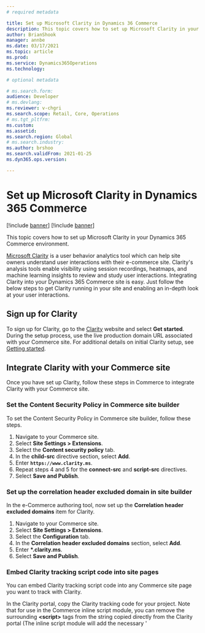 ```yaml
---
# required metadata

title: Set up Microsoft Clarity in Dynamics 36 Commerce
description: This topic covers how to set up Microsoft Clarity in your Dynamics 365 Commerce environment. 
author: BrianShook
manager: annbe
ms.date: 03/17/2021
ms.topic: article
ms.prod: 
ms.service: Dynamics365Operations
ms.technology: 

# optional metadata

# ms.search.form: 
audience: Developer
# ms.devlang: 
ms.reviewer: v-chgri
ms.search.scope: Retail, Core, Operations
# ms.tgt_pltfrm: 
ms.custom: 
ms.assetid: 
ms.search.region: Global
# ms.search.industry: 
ms.author: brshoo
ms.search.validFrom: 2021-01-25
ms.dyn365.ops.version: 

---
```


# Set up Microsoft Clarity in Dynamics 365 Commerce

[!include [banner](includes/banner.md)]
[!include [banner](includes/preview-banner.md)]

This topic covers how to set up Microsoft Clarity in your Dynamics 365 Commerce environment. 

[Microsoft Clarity](https://clarity.microsoft.com/) is a user behavior analytics tool which can help site owners understand user interactions with their e-commerce site. Clarity's analysis tools enable visibility using session recordings, heatmaps, and machine learning insights to review and study user interactions. Integrating Clarity into your Dynamics 365 Commerce site is easy. Just follow the below steps to get Clarity running in your site and enabling an in-depth look at your user interactions.

## Sign up for Clarity

To sign up for Clarity, go to the [Clarity](https://clarity.microsoft.com/) website and select **Get started**. During the setup process, use the live production domain URL associated with your Commerce site. For additional details on initial Clarity setup, see [Getting started](https://docs.microsoft.com/en-us/clarity/getting-started).

## Integrate Clarity with your Commerce site

Once you have set up Clarity, follow these steps in Commerce to integrate Clarity with your Commerce site.

### Set the Content Security Policy in Commerce site builder

To set the Content Security Policy in Commerce site builder, follow these steps.

1. Navigate to your Commerce site.
1. Select **Site Settings \> Extensions**.
1. Select the **Content security policy** tab.
1. In the **child-src** directive section, select **Add**.
1. Enter **``https://www.clarity.ms``**.
1. Repeat steps 4 and 5 for the **connect-src** and **script-src** directives.
1. Select **Save and Publish**.

### Set up the correlation header excluded domain in site builder

In the e-Commerce authoring tool, now set up the **Correlation header excluded domains** item for Clarity.

1. Navigate to your Commerce site.
1. Select **Site Settings > Extensions**.
1. Select the **Configuration** tab.
1. In the **Correlation header excluded domains** section, select **Add**.
1. Enter **\*.clarity.ms**.
1. Select **Save and Publish**.

### Embed Clarity tracking script code into site pages

You can embed Clarity tracking script code into any Commerce site page you want to track with Clarity.

In the Clarity portal, copy the Clarity tracking code for your project. Note that for use in the Commerce inline script module, you can remove the surrounding **\<script\>** tags from the string copied directly from the Clarity portal (The inline script module will add the necessary '<script>' tags when the page or fragment is published and rendered).

The Clarity script code will be need to be added to an *Inline script* module. Depending on your configuration, the inline script module can be added directly to a specific page  or may be required to be added as an allowable option in the site page's template. 

The most efficient way to include Clarity tracking script code to a range of site pages is to embed the script code in a shared template. The following procedure describes how to insert Clarity script code into a fragment containing an inline script module that is then used by a template. 

To embed the Clarity tracking code into site pages in Commerce site builder, follow these steps.

1. Go to your site in Commerce site builder.
1. Select **Fragments**, and then select **New**
1. In the **New fragment** dialog box, select the **Inline script** module.
1. For **Fragment name**, enter a name, and then select **OK**.
1. Select the **Default inline script** module slot, and then in the module property pane, under **Inline script** paste in the Clarity script. Be sure to remove the surrounding **\<script\>** tags if present in your copied script string.
1. Select **Save**, and then select **Publish**.
1. Select **Templates**, and then select the template to which you want to add the fragment with the Clarity script code.
1. Select **Edit**.
1. Select the **HTML Head** slot, select the ellipsis ("*...*"), and then select **Add fragment**.
1. In the **Select fragment** dialog box, select the new fragment with the Clarity script code, and then select **OK**. Verify you see the fragment under the **HTML Head** slot.
1. Select **Save**, and then select **Publish**. All site pages that use the updated template will now have the embedded Clarity script code.
1. Repeat the previous steps as needed for any additional templates to which you want to add the Clarity script code.

For information on how to test that the Clarity script is embedded in site pages, follow the steps in [Clarity Set-Up: Verification](https://docs.microsoft.com/clarity/clarity-setup#verification).

### Embed Clarity tracking script code into a specific site page

> [!NOTE] 
> The template for the page will require an inline script module be added to the **HTML Head** section for the Clarity script code to be available in a page instance.

To embed the Clarity tracking code into a specific site page in site builder, follow these steps.

1. Select **Pages**, select the page to which you want to add Clarity script code, and then select **Edit**.
1. Select the main or top-most slot.
1. In the properties pane under **SEO Properties**, expand the **script tag** section. Under **Inline script**, paste the Clarity tracking code. Be sure to remove the surrounding **\<script\>** tags if present in your copied script string.
1. Select **Save**, select **Finish editing**, and then select **Publish**.

Once Clarity script is added to your site pages, you should begin to see data and captures in your Clarity portal. Some time or page views may be needed before you begin seeing results.

